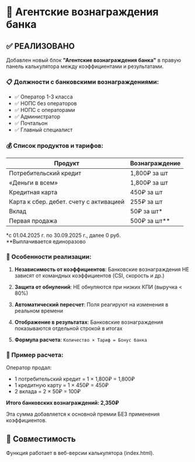 # 🏦 Агентские вознаграждения банка

## ✅ РЕАЛИЗОВАНО

Добавлен новый блок **"Агентские вознаграждения банка"** в правую панель калькулятора между коэффициентами и результатами.

### 📋 Должности с банковскими вознаграждениями:
- ✅ Оператор 1-3 класса
- ✅ НОПС без операторов  
- ✅ НОПС с операторами
- ✅ Администратор
- ✅ Почтальон
- ✅ Главный специалист

### 💰 Список продуктов и тарифов:

| Продукт | Вознаграждение |
|---------|---------------|
| Потребительский кредит | 1,800₽ за шт |
| «Деньги в всем» | 1,800₽ за шт |
| Кредитная карта | 450₽ за шт |
| Карта к сбер. дебет. счету с активацией | 255₽ за шт |
| Вклад | 50₽ за шт* |
| Первая продажа | 500₽ за шт** |

*с 01.04.2025 г. по 30.09.2025 г., далее 0 руб.  
**Выплачивается единоразово

### 🔧 Особенности реализации:

1. **Независимость от коэффициентов**: Банковские вознаграждения НЕ зависят от командных коэффициентов (CSI, скорость и др.)

2. **Защита от обнулений**: НЕ обнуляются при низких КПИ (выручка < 80%)

3. **Автоматический пересчет**: Поля реагируют на изменения в реальном времени

4. **Отображение в результатах**: Банковские вознаграждения показываются отдельной строкой в итогах

5. **Формула расчета**: `Количество × Тариф = Бонус банка`

### 🎯 Пример расчета:

Оператор продал:
- 1 потребительский кредит = 1 × 1,800₽ = 1,800₽
- 1 кредитную карту = 1 × 450₽ = 450₽  
- 2 вклада = 2 × 50₽ = 100₽

**Итого банковских вознаграждений: 2,350₽**

Эта сумма добавляется к основной премии БЕЗ применения коэффициентов.

## 📱 Совместимость

Функция работает в веб-версии калькулятора (index.html). 